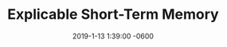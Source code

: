 ---
layout: post
category: idea
title:  "Explicable Short-Term Memory"
date:   2019-1-13 1:39:00 -0600
categories: blog
cover-photo: assets/images/bannerHD.jpg
cover-photo-alt: "Beautiful Beach Photograph by Taiwan Nans0410"
icon: fa-book
---